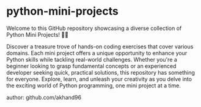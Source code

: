 # python-mini-projects
Welcome to this GitHub repository showcasing a diverse collection of Python Mini Projects! 🐍🚀

Discover a treasure trove of hands-on coding exercises that cover various domains. Each mini project offers a unique opportunity to enhance your Python skills while tackling real-world challenges. Whether you're a beginner looking to grasp fundamental concepts or an experienced developer seeking quick, practical solutions, this repository has something for everyone. Explore, learn, and unleash your creativity as you delve into the exciting world of Python programming, one mini project at a time.

author: github.com/akhand96
